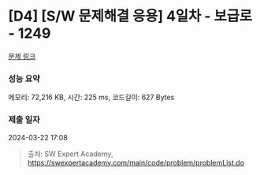 # [D4] [S/W 문제해결 응용] 4일차 - 보급로 - 1249 

[문제 링크](https://swexpertacademy.com/main/code/problem/problemDetail.do?contestProbId=AV15QRX6APsCFAYD) 

### 성능 요약

메모리: 72,216 KB, 시간: 225 ms, 코드길이: 627 Bytes

### 제출 일자

2024-03-22 17:08



> 출처: SW Expert Academy, https://swexpertacademy.com/main/code/problem/problemList.do